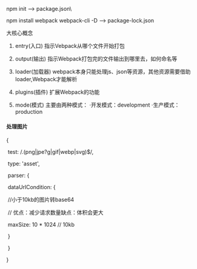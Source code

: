 npm init   --> package.json\

npm install webpack webpack-cli -D  --> package-lock.json

大核心概念

1. entry(入口)
   指示Vebpack从哪个文件开始打包

2. output(输出)
   指示Webpack打包完的文件输出到哪里去，如何命名等

3. loader(加载器)
   webpack本身只能处理js、json等资源，其他资源需要借助loader,Webpack才能解析

4. plugins(插件)
   扩展Webpack的功能

5. mode(模式)
   主要由两种模式：
   ·开发模式：development
   ·生产模式：production

#### 处理图片

{

​        test: /\.(png|jpe?g|gif|webp|svg)$/,

​        type: 'asset',

​        parser: {

​          dataUrlCondition: {

​            //小于10kb的图片转base64

​            // 优点：减少请求数量缺点：体积会更大

​            maxSize: 10 * 1024 // 10kb

​          }

​        }

}